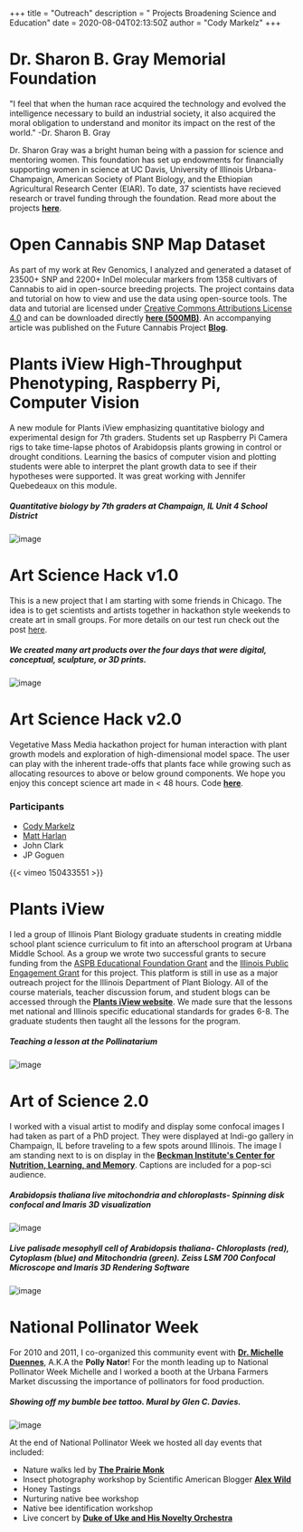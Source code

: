 +++
title = "Outreach"
description = "  Projects Broadening Science and Education"
date = 2020-08-04T02:13:50Z
author = "Cody Markelz"
+++


# Dr. Sharon B. Gray Memorial Foundation
"I feel that when the human race acquired the technology and evolved the intelligence necessary to build an industrial society, it also acquired the moral obligation to understand and monitor its impact on the rest of the world." -Dr. Sharon B. Gray

Dr. Sharon Gray was a bright human being with a passion for science and mentoring women. This foundation has set up endowments for financially supporting women in science at UC Davis, University of Illinois Urbana-Champaign, American Society of Plant Biology, and the Ethiopian Agricultural Research Center (EIAR). To date, 37 scientists have recieved research or travel funding through the foundation. Read more about the projects [**here**](https://sharongrayfoundation.org/projects).


# Open Cannabis SNP Map Dataset
As part of my work at Rev Genomics, I analyzed and generated a dataset of 23500+ SNP and 2200+ InDel molecular markers from 1358 cultivars of Cannabis to aid in open-source breeding projects. The project contains data and tutorial on how to view and use the data using open-source tools. The data and tutorial are licensed under [Creative Commons Attributions License 4.0](https://creativecommons.org/licenses/by/4.0/legalcode) and can be downloaded directly [**here (500MB)**](http://future-cannabis.s3.amazonaws.com/downloads/RevGenomicsOpenCannabisSNPData_v1_1_1.zip). An accompanying article was published on the Future Cannabis Project [**Blog**](http://futurecannabisproject.org/2019/09/rev-genomics-snp-map-analysis-open-cannabis-project-data-phylos-galaxy/).


# Plants iView High-Throughput Phenotyping, Raspberry Pi, Computer Vision
A new module for Plants iView emphasizing quantitative biology and experimental design for 7th graders. Students set up Raspberry Pi Camera rigs to take time-lapse photos of Arabidopsis plants growing in control or drought conditions. Learning the basics of computer vision and plotting students were able to interpret the plant growth data to see if their hypotheses were supported. It was great working with Jennifer Quebedeaux on this module.

##### Quantitative biology by 7th graders at Champaign, IL Unit 4 School District
![image](/static/img/plants-i-view.png)


# Art Science Hack v1.0
This is a new project that I am starting with some friends in Chicago. The idea is to get scientists and artists together in hackathon style weekends to create art in small groups. For more details on our test run check out the post [here](/ArtScienceHack/).

##### We created many art products over the four days that were digital, conceptual, sculpture, or 3D prints.
![image](/static/img/artsciencehack_summary.jpg)


# Art Science Hack v2.0
Vegetative Mass Media hackathon project for human interaction with plant growth models and exploration of high-dimensional model space. The user can play with the inherent trade-offs that plants face while growing such as allocating resources to above or below ground components. We hope you enjoy this concept science art made in < 48 hours. Code [**here**](http://github.com/rjcmarkelz/artsciencehack).

### Participants
*    [Cody Markelz](http://rjcmarkelz.github.io/)
*    [Matt Harlan](http://www.matthewharlan.com)
*    John Clark
*    JP Goguen

{{< vimeo 150433551 >}}

# Plants iView
I led a group of Illinois Plant Biology graduate students in creating middle school plant science curriculum to fit into an afterschool program at Urbana Middle School. As a group we wrote two successful grants to secure funding from the [ASPB Educational Foundation Grant](http://my.aspb.org/?page=EF_ProgramsResources) and the [Illinois Public Engagement Grant](http://engagement.illinois.edu/) for this project. This platform is still in use as a major outreach project for the Illinois Department of Plant Biology. All of the course materials, teacher discussion forum, and student blogs can be accessed through the [**Plants iView website**](https://plantsiview.igb.illinois.edu/lessons). We made sure that the lessons met national and Illinois specific educational standards for grades 6-8. The graduate students then taught all the lessons for the program.

##### Teaching a lesson at the Pollinatarium
![image](/static/img/plantsiview_cody.jpg)



# Art of Science 2.0
I worked with a visual artist to modify and display some confocal images I had taken as part of a PhD project. They were displayed at Indi-go gallery in Champaign, IL before traveling to a few spots around Illinois. The image I am standing next to is on display in the [**Beckman Institute's Center for Nutrition, Learning, and Memory**](http://www.cnlm.illinois.edu/). Captions are included for a pop-sci audience.

##### *Arabidopsis thaliana* live mitochondria and chloroplasts- Spinning disk confocal and Imaris 3D visualization
![image](/static/img/artofscience_cody_mitos.jpg)


##### Live palisade mesophyll cell of Arabidopsis thaliana- Chloroplasts (red), Cytoplasm (blue) and Mitochondria (green). Zeiss LSM 700 Confocal Microscope and Imaris 3D Rendering Software
![image](/static/img/artofscience_cody_palisade_mesophyll.jpg)


# National Pollinator Week
For 2010 and 2011, I co-organized this community event with  [**Dr. Michelle Duennes**](https://maduennes.wordpress.com/), A.K.A the __Polly Nator__! For the month leading up to National Pollinator Week Michelle and I worked a booth at the Urbana Farmers Market discussing the importance of pollinators for food production.

##### Showing off my bumble bee tattoo. Mural by Glen C. Davies.
![image](/static/img/Pollinator_week.jpg)


At the end of National Pollinator Week we hosted all day events that included:

*    Nature walks led by [**The Prairie Monk**](https://theprariemonk.weebly.com/blog/some-earth-week-and-abor-day-thoughts-about-prairie)
*    Insect photography workshop by Scientific American Blogger [**Alex Wild**](http://www.alexanderwild.com/)
*    Honey Tastings
*    Nurturing native bee workshop
*    Native bee identification workshop
*    Live concert by [**Duke of Uke and His Novelty Orchestra**](https://www.facebook.com/dukeofukemusic)
